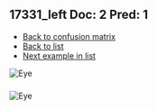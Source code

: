 ## 17331_left Doc: 2 Pred: 1
- [Back to confusion matrix](https://github.com/juliandewit/kaggle_retinopathy/blob/master/matrix.md)
- [Back to list](https://github.com/juliandewit/kaggle_retinopathy/blob/master/lists/21/list.md)
- [Next example in list](https://github.com/juliandewit/kaggle_retinopathy/blob/master/lists/21/17/17332_right.md)

![Eye](https://retinopaty.blob.core.windows.net/size1024/17331_left_2.jpeg)

### 

![Eye]()
